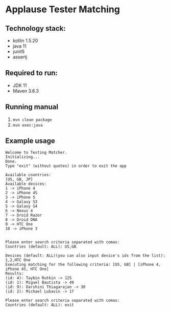 # Applause Tester Matching

## Technology stack:

- kotlin 1.5.20
- java 11
- junit5
- assertj

## Required to run:

- JDK 11
- Maven 3.6.3

## Running manual

1. `mvn clean package`
2. `mvn exec:java`

## Example usage

```
Welcome to Testing Matcher.
Initializing...
Done.
Type "exit" (without quotes) in order to exit the app

Available countries:
[US, GB, JP]
Available devices:
1 -> iPhone 4
2 -> iPhone 4S
3 -> iPhone 5
4 -> Galaxy S3
5 -> Galaxy S4
6 -> Nexus 4
7 -> Droid Razor
8 -> Droid DNA
9 -> HTC One
10 -> iPhone 3


Please enter search criteria separated with comas:
Countries (default: ALL): US,GB

Devices (default: ALL)(you can also input device's ids from the list): 1,2,HTC One
Executing matching for the following criteria: [US, GB] | [iPhone 4, iPhone 4S, HTC One]
Results:
(id: 4): Taybin Rutkin -> 125
(id: 1): Miguel Bautista -> 49
(id: 9): Darshini Thiagarajan -> 30
(id: 2): Michael Lubavin -> 17

Please enter search criteria separated with comas:
Countries (default: ALL): exit
```
